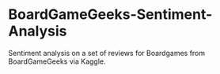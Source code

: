 # BoardGameGeeks-Sentiment-Analysis
Sentiment analysis on a set of reviews for Boardgames from BoardGameGeeks via Kaggle.
